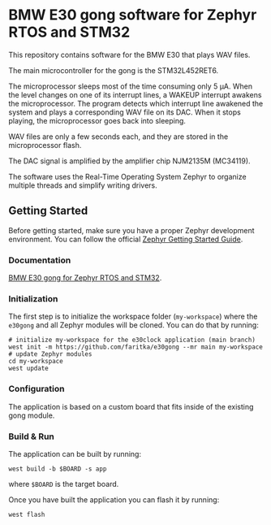 # BMW E30 gong software for Zephyr RTOS and STM32

This repository contains software for the BMW E30 that plays WAV files.

The main microcontroller for the gong is the STM32L452RET6. 

The microprocessor sleeps most of the time consuming only 5 μA. When the level changes on one of its interrupt lines, 
a WAKEUP interrupt awakens the microprocessor. The program detects which interrupt line awakened the system 
and plays a corresponding WAV file on its DAC. When it stops playing, the microprocessor goes back into sleeping.

WAV files are only a few seconds each, and they are stored in the microprocessor flash.

The DAC signal is amplified by the amplifier chip NJM2135M (MC34119).

The software uses the Real-Time Operating System Zephyr to organize multiple threads and simplify
writing drivers.

## Getting Started

Before getting started, make sure you have a proper Zephyr development
environment. You can follow the official
[Zephyr Getting Started Guide](https://docs.zephyrproject.org/latest/getting_started/index.html).

### Documentation

[BMW E30 gong for Zephyr RTOS and STM32](http://hobby.farit.ru/bmw-e30-gong/).

### Initialization

The first step is to initialize the workspace folder (``my-workspace``) where
the ``e30gong`` and all Zephyr modules will be cloned. You can do
that by running:

```shell
# initialize my-workspace for the e30clock application (main branch)
west init -m https://github.com/faritka/e30gong --mr main my-workspace
# update Zephyr modules
cd my-workspace
west update
```

### Configuration

The application is based on a custom board that fits inside of the existing gong module.

### Build & Run

The application can be built by running:

```shell
west build -b $BOARD -s app
```

where `$BOARD` is the target board.

Once you have built the application you can flash it by running:

```shell
west flash
```
